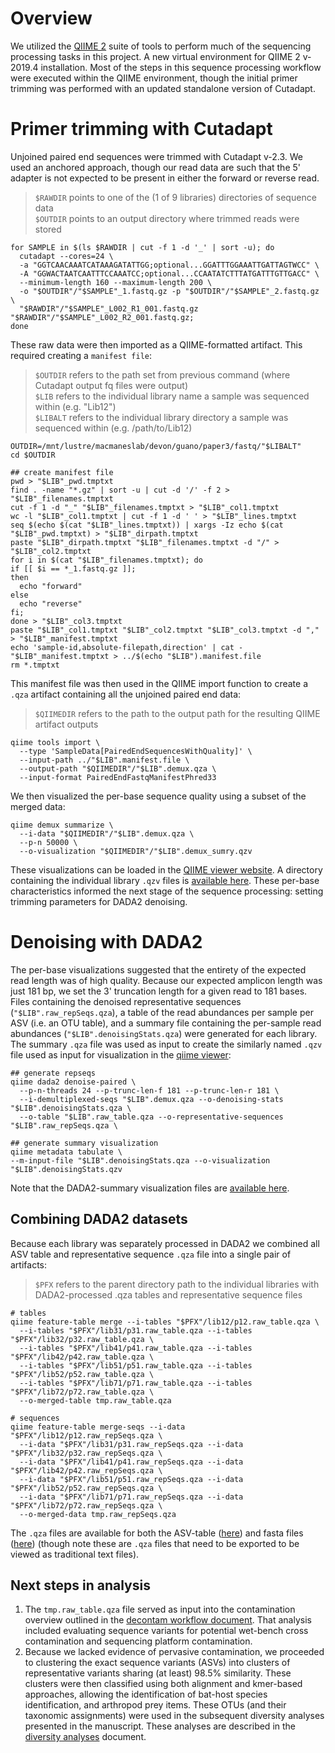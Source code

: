 # Overview
We utilized the [QIIME 2](https://qiime2.org/) suite of tools to perform much of the sequencing processing tasks in this project. A new virtual environment for QIIME 2 v-2019.4 installation. Most of the steps in this sequence processing workflow were executed within the QIIME environment, though the initial primer trimming was performed with an updated standalone version of Cutadapt.

# Primer trimming with Cutadapt
Unjoined paired end sequences were trimmed with Cutadapt v-2.3. We used an anchored approach, though our read data are such that the 5' adapter is not expected to be present in either the forward or reverse read.
> `$RAWDIR` points to one of the (1 of 9 libraries) directories of sequence data  
> `$OUTDIR` points to an output directory where trimmed reads were stored

```
for SAMPLE in $(ls $RAWDIR | cut -f 1 -d '_' | sort -u); do
  cutadapt --cores=24 \
  -a "GGTCAACAAATCATAAAGATATTGG;optional...GGATTTGGAAATTGATTAGTWCC" \
  -A "GGWACTAATCAATTTCCAAATCC;optional...CCAATATCTTTATGATTTGTTGACC" \
  --minimum-length 160 --maximum-length 200 \
  -o "$OUTDIR"/"$SAMPLE"_1.fastq.gz -p "$OUTDIR"/"$SAMPLE"_2.fastq.gz \
  "$RAWDIR"/"$SAMPLE"_L002_R1_001.fastq.gz "$RAWDIR"/"$SAMPLE"_L002_R2_001.fastq.gz;
done
```

These raw data were then imported as a QIIME-formatted artifact. This required creating a `manifest file`:
> `$OUTDIR` refers to the path set from previous command (where Cutadapt output fq files were output)  
> `$LIB` refers to the individual library name a sample was sequenced within (e.g. "Lib12")  
> `$LIBALT` refers to the individual library directory a sample was sequenced within (e.g. /path/to/Lib12)

```
OUTDIR=/mnt/lustre/macmaneslab/devon/guano/paper3/fastq/"$LIBALT"
cd $OUTDIR

## create manifest file
pwd > "$LIB"_pwd.tmptxt
find . -name "*.gz" | sort -u | cut -d '/' -f 2 > "$LIB"_filenames.tmptxt
cut -f 1 -d "_" "$LIB"_filenames.tmptxt > "$LIB"_col1.tmptxt
wc -l "$LIB"_col1.tmptxt | cut -f 1 -d ' ' > "$LIB"_lines.tmptxt
seq $(echo $(cat "$LIB"_lines.tmptxt)) | xargs -Iz echo $(cat "$LIB"_pwd.tmptxt) > "$LIB"_dirpath.tmptxt
paste "$LIB"_dirpath.tmptxt "$LIB"_filenames.tmptxt -d "/" > "$LIB"_col2.tmptxt
for i in $(cat "$LIB"_filenames.tmptxt); do
if [[ $i == *_1.fastq.gz ]];
then
  echo "forward"
else
  echo "reverse"
fi;
done > "$LIB"_col3.tmptxt
paste "$LIB"_col1.tmptxt "$LIB"_col2.tmptxt "$LIB"_col3.tmptxt -d "," > "$LIB"_manifest.tmptxt
echo 'sample-id,absolute-filepath,direction' | cat - "$LIB"_manifest.tmptxt > ../$(echo "$LIB").manifest.file
rm *.tmptxt
```

This manifest file was then used in the QIIME import function to create a `.qza` artifact containing all the unjoined paired end data:
> `$QIIMEDIR` refers to the path to the output path for the resulting QIIME artifact outputs

```
qiime tools import \
  --type 'SampleData[PairedEndSequencesWithQuality]' \
  --input-path ../"$LIB".manifest.file \
  --output-path "$QIIMEDIR"/"$LIB".demux.qza \
  --input-format PairedEndFastqManifestPhred33
```

We then visualized the per-base sequence quality using a subset of the merged data:
```
qiime demux summarize \
  --i-data "$QIIMEDIR"/"$LIB".demux.qza \
  --p-n 50000 \
  --o-visualization "$QIIMEDIR"/"$LIB".demux_sumry.qzv
```

These visualizations can be loaded in the [QIIME viewer website](https://view.qiime2.org/). A directory containing the individual library `.qzv` files is [available here](https://github.com/devonorourke/nhguano/tree/master/data/qiime_qzv/demux_sumry). These per-base characteristics informed the next stage of the sequence processing: setting trimming parameters for DADA2 denoising.

# Denoising with DADA2
The per-base visualizations suggested that the entirety of the expected read length was of high quality. Because our expected amplicon length was just 181 bp, we set the 3' truncation length for a given read to 181 bases. Files containing the denoised representative sequences (`"$LIB".raw_repSeqs.qza`), a table of the read abundances per sample per ASV (i.e. an OTU table), and a summary file containing the per-sample read abundances (`"$LIB".denoisingStats.qza`) were generated for each library. The summary `.qza` file was used as input to create the similarly named `.qzv` file used as input for visualization in the [qiime viewer](view.qiime2.org):
```
## generate repseqs
qiime dada2 denoise-paired \
  --p-n-threads 24 --p-trunc-len-f 181 --p-trunc-len-r 181 \
  --i-demultiplexed-seqs "$LIB".demux.qza --o-denoising-stats "$LIB".denoisingStats.qza \
  --o-table "$LIB".raw_table.qza --o-representative-sequences "$LIB".raw_repSeqs.qza \

## generate summary visualization
qiime metadata tabulate \
--m-input-file "$LIB".denoisingStats.qza --o-visualization "$LIB".denoisingStats.qzv  
```

Note that the DADA2-summary visualization files are [available here](https://github.com/devonorourke/nhguano/tree/master/data/qiime_qzv/dada2_sumry).  

## Combining DADA2 datasets
Because each library was separately processed in DADA2 we combined all ASV table and representative sequence `.qza` file into a single pair of artifacts:
> `$PFX` refers to the parent directory path to the individual libraries with DADA2-processed .qza tables and representative sequence files

```
# tables
qiime feature-table merge --i-tables "$PFX"/lib12/p12.raw_table.qza \
  --i-tables "$PFX"/lib31/p31.raw_table.qza --i-tables "$PFX"/lib32/p32.raw_table.qza \
  --i-tables "$PFX"/lib41/p41.raw_table.qza --i-tables "$PFX"/lib42/p42.raw_table.qza \
  --i-tables "$PFX"/lib51/p51.raw_table.qza --i-tables "$PFX"/lib52/p52.raw_table.qza \
  --i-tables "$PFX"/lib71/p71.raw_table.qza --i-tables "$PFX"/lib72/p72.raw_table.qza \
  --o-merged-table tmp.raw_table.qza

# sequences
qiime feature-table merge-seqs --i-data "$PFX"/lib12/p12.raw_repSeqs.qza \
  --i-data "$PFX"/lib31/p31.raw_repSeqs.qza --i-data "$PFX"/lib32/p32.raw_repSeqs.qza \
  --i-data "$PFX"/lib41/p41.raw_repSeqs.qza --i-data "$PFX"/lib42/p42.raw_repSeqs.qza \
  --i-data "$PFX"/lib51/p51.raw_repSeqs.qza --i-data "$PFX"/lib52/p52.raw_repSeqs.qza \
  --i-data "$PFX"/lib71/p71.raw_repSeqs.qza --i-data "$PFX"/lib72/p72.raw_repSeqs.qza \
  --o-merged-data tmp.raw_repSeqs.qza
```

The `.qza` files are available for both the ASV-table ([here](https://github.com/devonorourke/nhguano/blob/master/data/qiime_qza/ASVtable/tmp.raw_table.qza)) and fasta files ([here](https://github.com/devonorourke/nhguano/blob/master/data/qiime_qza/repSeqs/all.raw_repSeqs.qza)) (though note these are `.qza` files that need to be exported to be viewed as traditional text files).

## Next steps in analysis
1. The `tmp.raw_table.qza` file served as input into the contamination overview outlined in the [decontam workflow document](https://github.com/devonorourke/nhguano/blob/master/docs/decontam_workflow.md). That analysis included evaluating sequence variants for potential wet-bench cross contamination and sequencing platform contamination. 
2. Because we lacked evidence of pervasive contamination, we proceeded to clustering the exact sequence variants (ASVs) into clusters of representative variants sharing (at least) 98.5% similarity. These clusters were then classified using both alignment and kmer-based approaches, allowing the identification of bat-host species identification, and arthropod prey items. These OTUs (and their taxonomic assignments) were used in the subsequent diversity analyses presented in the manuscript. These analyses are described in the [diversity analyses](https://github.com/devonorourke/nhguano/blob/master/docs/diversity_analyses.md) document.
